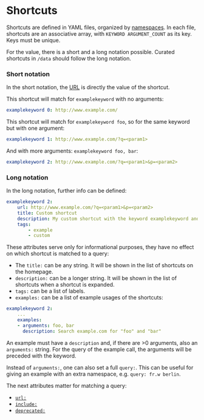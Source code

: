 # Shortcuts

Shortcuts are defined in YAML files, organized by [namespaces](namespaces.md). In each file, shortcuts are an associative array, with `KEYWORD ARGUMENT_COUNT` as its key. Keys must be unique.

For the value, there is a short and a long notation possible. Curated shortcuts in `/data` should follow the long notation.

### Short notation

In the short notation, the [URL](url.md) is directly the value of the shortcut.

This shortcut will match for `examplekeyword` with no arguments:

```yaml
examplekeyword 0: http://www.example.com/
```

This shortcut will match for `examplekeyword foo`, so for the same keyword but with one argument:

```yaml
examplekeyword 1: http://www.example.com/?q=<param1>
```

And with more arguments: `examplekeyword foo, bar`:

```yaml
examplekeyword 2: http://www.example.com/?q=<param1>&p=<param2>
```

### Long notation

In the long notation, further info can be defined:

```yaml
examplekeyword 2:
    url: http://www.example.com/?q=<param1>&p=<param2>
    title: Custom shortcut
    description: My custom shortcut with the keyword examplekeyword and two arguments.
    tags:
        - example
        - custom
```

These attributes serve only for informational purposes, they have no effect on which shortcut is matched to a query:

-   The `title:` can be any string. It will be shown in the list of shortcuts on the homepage.
-   `description:` can be a longer string. It will be shown in the list of shortcuts when a shortcut is expanded.
-   `tags:` can be a list of labels.
-   `examples:` can be a list of example usages of the shortcuts:

```yaml
examplekeyword 2:
    ...
    examples:
    - arguments: foo, bar
      description: Search example.com for "foo" and "bar"
```

An example must have a `description` and, if there are >0 arguments, also an `arguments:` string. For the query of the example call, the arguments will be preceded with the keyword.

Instead of `arguments:`, one can also set a full `query:`. This can be useful for giving an example with an extra namespace, e.g. `query: fr.w berlin`.

The next attributes matter for matching a query:

-   [`url:`](url.md)
-   [`include:`](include.md)
-   [`deprecated:`](deprecated.md)
